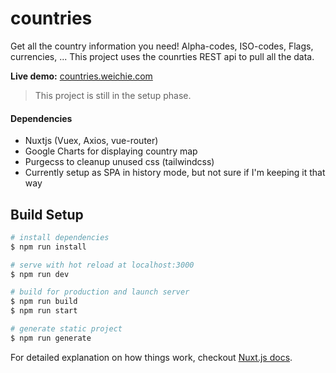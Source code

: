 # countries

Get all the country information you need! Alpha-codes, ISO-codes, Flags, currencies, ... This project uses the counrties REST api to pull all the data.

**Live demo:** [countries.weichie.com](https://countries.weichie.com/)

> This project is still in the setup phase.

#### Dependencies
- Nuxtjs (Vuex, Axios, vue-router)
- Google Charts for displaying country map
- Purgecss to cleanup unused css (tailwindcss)
- Currently setup as SPA in history mode, but not sure if I'm keeping it that way

## Build Setup

``` bash
# install dependencies
$ npm run install

# serve with hot reload at localhost:3000
$ npm run dev

# build for production and launch server
$ npm run build
$ npm run start

# generate static project
$ npm run generate
```

For detailed explanation on how things work, checkout [Nuxt.js docs](https://nuxtjs.org).
